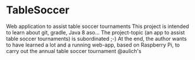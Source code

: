 # TableSoccer
Web application to assist table soccer tournaments 
This project is intended to learn about git, gradle, Java 8 aso...
The project-topic (an app to assist table soccer tournaments) is subordinated ;-)
At the end, the author wants to have learned a lot and a running web-app, based on
Raspberry Pi, to carry out the annual table soccer tournament @aulich's 
